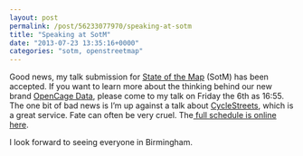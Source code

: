 ```yaml
---
layout: post
permalink: /post/56233077970/speaking-at-sotm
title: "Speaking at SotM"
date: "2013-07-23 13:35:16+0000"
categories: "sotm, openstreetmap"
---
```

Good news, my talk submission for <a href="http://2013.stateofthemap.org/info/programme/">State of the Map</a> (SotM) has been accepted. If you want to learn more about the thinking behind our new brand <a href="http://www.opencagedata.com/">OpenCage Data</a>, please come to my talk on Friday the 6th as 16:55. The one bit of bad news is I&rsquo;m up against a talk about <a href="http://www.cyclestreets.net/">CycleStreets</a>, which is a great service. Fate can often be very cruel. The<a href="http://2013.stateofthemap.org/info/programme/"> full schedule is online here</a>.


I look forward to seeing everyone in Birmingham. 
